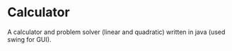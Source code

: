 # Calculator
A calculator and problem solver (linear and quadratic) written in java (used swing for GUI).
